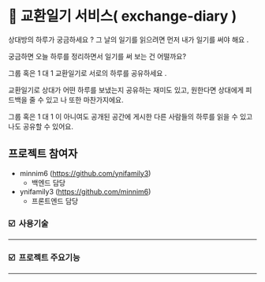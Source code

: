 # 📖 교환일기 서비스( exchange-diary )

상대방의 하루가 궁금하세요  ? 그 날의 일기를 읽으려면 먼저 내가 일기를 써야 해요 . 

궁금하면 오늘 하루를 정리하면서 일기를 써 보는 건 어떨까요? 

그룹 혹은 1 대 1 교환일기로 서로의 하루를 공유하세요 . 

교환일기로 상대가 어떤 하루를 보냈는지 공유하는 재미도 있고, 원한다면 상대에게 피드백을 줄 수 있고 나 또한 마찬가지에요. 

그룹 혹은 1 대 1 이 아니여도 공개된 공간에 게시한 다른 사람들의 하루를 읽을 수 있고 나도 공유할 수 있어요.

## 프로젝트 참여자

- minnim6 (https://github.com/ynifamily3)
    - 백엔드 담당
- ynifamily3 (https://github.com/minnim6)
    - 프론트엔드 담당

### ☑️   **사용기술**

---

### ☑️   프로젝트 주요기능

---
